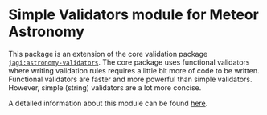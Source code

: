 # Simple Validators module for Meteor Astronomy

This package is an extension of the core validation package [`jagi:astronomy-validators`](https://atmospherejs.com/jagi/astronomy-validators). The core package uses functional validators where
writing validation rules requires a little bit more of code to be written. Functional validators are faster and more powerful than simple validators. However, simple (string) validators are a lot more concise.

A detailed information about this module can be found [here](http://astronomy.jagi.io/#simple-validators).
